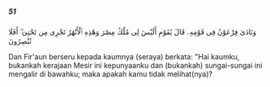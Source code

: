 ##### 51

<span class="ayah">وَنَادَىٰ فِرْعَوْنُ فِى قَوْمِهِۦ قَالَ يَٰقَوْمِ أَلَيْسَ لِى مُلْكُ مِصْرَ وَهَٰذِهِ ٱلْأَنْهَٰرُ تَجْرِى مِن تَحْتِىٓ ۖ أَفَلَا تُبْصِرُونَ</span>

<span class="ayah_translation">Dan Fir'aun berseru kepada kaumnya (seraya) berkata: "Hai kaumku, bukankah kerajaan Mesir ini kepunyaanku dan (bukankah) sungai-sungai ini mengalir di bawahku; maka apakah kamu tidak melihat(nya)?</span>

